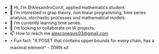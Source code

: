 - 👋 Hi, I’m @AlexandroConX, applied mathematics student.
- 👀 I’m interested in grap theory, non linear programming, time series analysis, stochastic processes and mathematical models.
- 🌱 I’m currently learning time series.
- 💞️ I’m looking to collaborate on IA projects,
- 📫 How to reach me alexconequis03@gmail.com
- ⚡ Fun fact: "A POSET that contains upper bounds for every chain, has a maximal element" - ZORN xd

<!---
AlexandroConX/AlexandroConX is a ✨ special ✨ repository because its `README.md` (this file) appears on your GitHub profile.
You can click the Preview link to take a look at your changes.
--->
